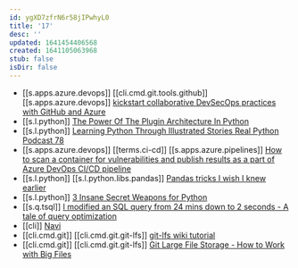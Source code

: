 ```yaml
---
id: ygXD7zfrN6r58jIPwhyL0
title: '17'
desc: ''
updated: 1641454406568
created: 1641105063968
stub: false
isDir: false
---
```


- [[s.apps.azure.devops]] [[cli.cmd.git.tools.github]] [[s.apps.azure.devops]] [kickstart collaborative DevSecOps practices with GitHub and Azure](https://techcommunity.microsoft.com/t5/azure-developer-community-blog/kickstart-collaborative-devsecops-practices-with-github-and/ba-p/2357730)
- [[s.l.python]] [The Power Of The Plugin Architecture In Python](https://youtu.be/iCE1bDoit9Q)
- [[s.l.python]] [Learning Python Through Illustrated Stories Real Python Podcast 78](https://youtu.be/oMSk9t_eI9I)
- [[s.apps.azure.devops]] [[terms.ci-cd]] [[s.apps.azure.pipelines]] [How to scan a container for vulnerabilities and publish results as a part of Azure DevOps CI/CD pipeline](https://www.winopsdba.com/blog/azure-cloud-container-build-scan-publish.html)
- [[s.l.python]] [[s.l.python.libs.pandas]] [Pandas tricks I wish I knew earlier](https://preettheman.medium.com/pandas-tricks-i-wish-i-knew-earlier-b222f8d37f65)
- [[s.l.python]] [3 Insane Secret Weapons for Python](https://towardsdatascience.com/the-3-secret-weapons-that-changed-my-python-editor-forever-c99f7b2e0084)
- [[s.q.tsql]] [I modified an SQL query from 24 mins down to 2 seconds - A tale of query optimization](https://medium.com/swlh/i-modified-an-sql-query-from-24-mins-down-to-2-seconds-a-tale-of-query-optimization-bcf49d50174b)
- [[cli]] [Navi](https://github.com/denisidoro/navi)
- [[cli.cmd.git]] [[cli.cmd.git.git-lfs]] [git-lfs wiki tutorial](https://github.com/git-lfs/git-lfs/wiki/Tutorial)
- [[cli.cmd.git]] [[cli.cmd.git.git-lfs]] [Git Large File Storage - How to Work with Big Files](https://youtu.be/uLR1RNqJ1Mw)
